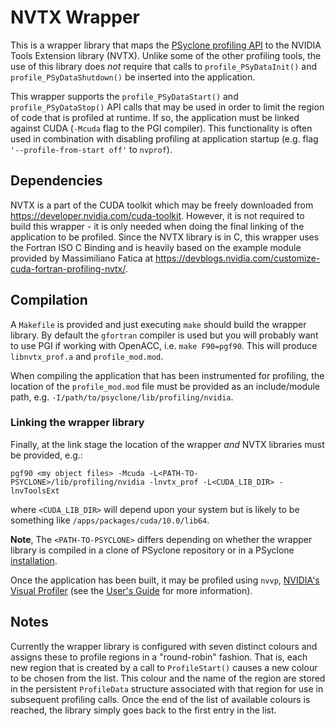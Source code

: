 # NVTX Wrapper

This is a wrapper library that maps the [PSyclone profiling API](
https://psyclone.readthedocs.io/en/stable/profiling.html#profiling) to the
NVIDIA Tools Extension library (NVTX). Unlike some of the other
profiling tools, the use of this library does *not* require that calls
to ``profile_PSyDataInit()`` and ``profile_PSyDataShutdown()`` be inserted
into the application.

This wrapper supports the ``profile_PSyDataStart()`` and
``profile_PSyDataStop()`` API calls that may be used in order to limit
the region of code that is profiled at runtime. If so, the application
must be linked against CUDA (``-Mcuda`` flag to the PGI compiler). This
functionality is often used in combination with disabling profiling at
application startup (e.g. flag ``'--profile-from-start off'`` to ``nvprof``).

## Dependencies

NVTX is a part of the CUDA toolkit which may be freely downloaded from
https://developer.nvidia.com/cuda-toolkit. However, it is not required
to build this wrapper - it is only needed when doing the final linking
of the application to be profiled. Since the NVTX library is in C,
this wrapper uses the Fortran ISO C Binding and is heavily based on
the example module provided by Massimiliano Fatica at
https://devblogs.nvidia.com/customize-cuda-fortran-profiling-nvtx/.

## Compilation

A ``Makefile`` is provided and just executing `make` should build the wrapper
library. By default the ``gfortran`` compiler is used but you will probably
want to use PGI if working with OpenACC, i.e. ``make F90=pgf90``. This will
produce ``libnvtx_prof.a`` and ``profile_mod.mod``.

When compiling the application that has been instrumented for
profiling, the location of the ``profile_mod.mod`` file must be provided
as an include/module path, e.g. ``-I/path/to/psyclone/lib/profiling/nvidia``.

### Linking the wrapper library

Finally, at the link stage the location of the wrapper *and* NVTX
libraries must be provided, e.g.:

```shell
pgf90 <my object files> -Mcuda -L<PATH-TO-PSYCLONE>/lib/profiling/nvidia -lnvtx_prof -L<CUDA_LIB_DIR> -lnvToolsExt
```

where ``<CUDA_LIB_DIR>`` will depend upon your system but is likely to be
something like ``/apps/packages/cuda/10.0/lib64``.

**Note**, The ``<PATH-TO-PSYCLONE>`` differs depending on whether the
wrapper library is compiled in a clone of PSyclone repository or in a
PSyclone [installation](./../../README.md#installation).

Once the application has been built, it may be profiled using ``nvvp``,
[NVIDIA's Visual Profiler](
https://developer.nvidia.com/nvidia-visual-profiler) (see the
[User's Guide](https://docs.nvidia.com/cuda/profiler-users-guide/index.html)
for more information).

## Notes

Currently the wrapper library is configured with seven distinct
colours and assigns these to profile regions in a "round-robin" fashion.
That is, each new region that is created by a call to ``ProfileStart()``
causes a new colour to be chosen from the list.  This colour and the
name of the region are stored in the persistent ``ProfileData`` structure
associated with that region for use in subsequent profiling calls. Once the
end of the list of available colours is reached, the library simply goes
back to the first entry in the list.

<!--
## Licence

-------------------------------------------------------------------------------

BSD 3-Clause License

Copyright (c) 2019-2021, Science and Technology Facilities Council.
All rights reserved.

Redistribution and use in source and binary forms, with or without
modification, are permitted provided that the following conditions are met:

* Redistributions of source code must retain the above copyright notice, this
  list of conditions and the following disclaimer.

* Redistributions in binary form must reproduce the above copyright notice,
  this list of conditions and the following disclaimer in the documentation
  and/or other materials provided with the distribution.

* Neither the name of the copyright holder nor the names of its
  contributors may be used to endorse or promote products derived from
  this software without specific prior written permission.

THIS SOFTWARE IS PROVIDED BY THE COPYRIGHT HOLDERS AND CONTRIBUTORS
"AS IS" AND ANY EXPRESS OR IMPLIED WARRANTIES, INCLUDING, BUT NOT
LIMITED TO, THE IMPLIED WARRANTIES OF MERCHANTABILITY AND FITNESS
FOR A PARTICULAR PURPOSE ARE DISCLAIMED. IN NO EVENT SHALL THE
COPYRIGHT HOLDER OR CONTRIBUTORS BE LIABLE FOR ANY DIRECT, INDIRECT,
INCIDENTAL, SPECIAL, EXEMPLARY, OR CONSEQUENTIAL DAMAGES (INCLUDING,
BUT NOT LIMITED TO, PROCUREMENT OF SUBSTITUTE GOODS OR SERVICES;
LOSS OF USE, DATA, OR PROFITS; OR BUSINESS INTERRUPTION) HOWEVER
CAUSED AND ON ANY THEORY OF LIABILITY, WHETHER IN CONTRACT, STRICT
LIABILITY, OR TORT (INCLUDING NEGLIGENCE OR OTHERWISE) ARISING IN
ANY WAY OUT OF THE USE OF THIS SOFTWARE, EVEN IF ADVISED OF THE
POSSIBILITY OF SUCH DAMAGE.

-------------------------------------------------------------------------------
Authors: A. R. Porter, STFC Daresbury Lab,
         I. Kavcic, Met Office
-->
